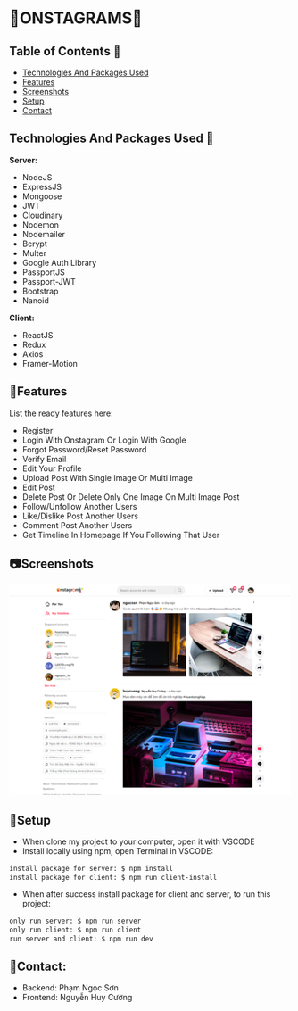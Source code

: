 # :star2:ONSTAGRAMS:star2:


## Table of Contents :bookmark:
* [Technologies And Packages Used](#technologies-and-packages-used:mag_right:)
* [Features](#features)
* [Screenshots](#screenshots)
* [Setup](#setup)
* [Contact](#contact)


## Technologies And Packages Used :mag_right:
**Server:** 
- NodeJS
- ExpressJS
- Mongoose
- JWT
- Cloudinary
- Nodemon
- Nodemailer
- Bcrypt
- Multer
- Google Auth Library
- PassportJS
- Passport-JWT
- Bootstrap
- Nanoid

**Client:** 
- ReactJS
- Redux
- Axios
- Framer-Motion


## :pencil:Features
List the ready features here:
- Register
- Login With Onstagram Or Login With Google
- Forgot Password/Reset Password
- Verify Email
- Edit Your Profile
- Upload Post With Single Image Or Multi Image
- Edit Post
- Delete Post Or Delete Only One Image On Multi Image Post
- Follow/Unfollow Another Users
- Like/Dislike Post Another Users
- Comment Post Another Users
- Get Timeline In Homepage If You Following That User


## :camera:Screenshots
![Homepage screenshot](./screenshots/screenshots-readme.png)


## :wrench:Setup

- When clone my project to your computer, open it with VSCODE
- Install locally using npm, open Terminal in VSCODE:

```
install package for server: $ npm install
install package for client: $ npm run client-install

```

- When after success install package for client and server, to run this project:
```
only run server: $ npm run server
only run client: $ npm run client
run server and client: $ npm run dev
```

## :e-mail:Contact:
- Backend: Phạm Ngọc Sơn
- Frontend: Nguyễn Huy Cường
